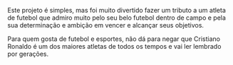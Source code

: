 Este projeto é simples, mas foi muito divertido fazer um tributo a um atleta de futebol que admiro muito pelo seu belo futebol dentro de campo e pela sua determinação e ambição em vencer e alcançar seus objetivos.

Para quem gosta de futebol e esportes, não dá para negar que Cristiano Ronaldo é um dos maiores atletas de todos os tempos e vai ler lembrado por gerações.